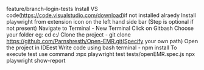feature/branch-login-tests
Install VS code(https://code.visualstudio.com/download)if not installed alraedy 
Install playwright from extension icon on the left hand side  bar (Step is optional if not present)
Navigate to Terminal - New Terminal 
Click on Gitbash
Choose your folder eg: cd c:/
Clone the project - git clone https://github.com/Parnshresth/Open-EMR.git(Specify your own path) 
Open the project in IDEest
Write code using bash terminal - npm install
To execute test use command :npx playwright test tests/openEMR.spec.js
npx playwright show-report